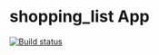 # shopping_list App
[![Build status](https://build.appcenter.ms/v0.1/apps/4e597822-bad8-4d1a-9e08-549000b3ef79/branches/main/badge)](https://appcenter.ms)


